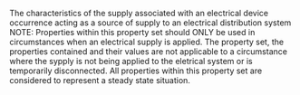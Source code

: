The characteristics of the supply associated with an electrical device occurrence acting as a source of supply to an electrical distribution system NOTE: Properties within this property set should ONLY be used in circumstances when an electrical supply is applied. The property set, the properties contained and their values are not applicable to a circumstance where the sypply  is not being applied to the eletrical system or is temporarily disconnected. All properties within this property set are considered to represent a steady state situation.
